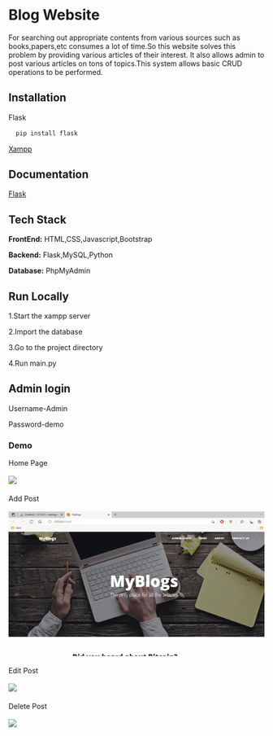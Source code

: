 # Blog Website

For searching out appropriate contents from various sources such as books,papers,etc consumes a lot of time.So this website solves this problem by  providing various articles of their interest. It also allows admin to post various articles on tons of topics.This system allows basic CRUD operations to be performed.


## Installation 
Flask

```bash 
  pip install flask
```
[Xampp](https://www.apachefriends.org/download.html)


## Documentation

[Flask](https://flask.palletsprojects.com/en/2.0.x/quickstart/)

  
## Tech Stack

**FrontEnd:** HTML,CSS,Javascript,Bootstrap

**Backend:** Flask,MySQL,Python

**Database:** PhpMyAdmin


  
## Run Locally


1.Start the xampp server

2.Import the database

3.Go to the project directory

4.Run main.py

## Admin login

Username-Admin

Password-demo

### Demo ###
Home Page
<br><br>
![](https://github.com/nishigthb/BlogApp/blob/main/BlogApp/assets/home_blog.gif)
<br><br>
Add Post
<br><br>
![](https://github.com/nishigthb/BlogApp/blob/main/BlogApp/assets/add.gif)
<br><br>
Edit Post
<br><br>
![](https://github.com/nishigthb/BlogApp/blob/main/BlogApp/assets/edit.gif)
<br><br>
Delete Post
<br><br>
![](https://github.com/nishigthb/BlogApp/blob/main/BlogApp/assets/delete_blog.gif)


  
